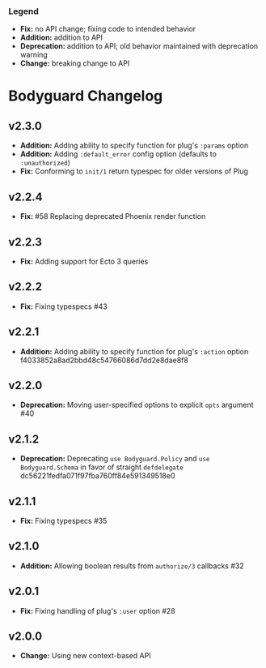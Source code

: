 ### Legend

* **Fix:** no API change; fixing code to intended behavior
* **Addition:** addition to API
* **Deprecation:** addition to API; old behavior maintained with deprecation warning
* **Change:** breaking change to API

# Bodyguard Changelog

## v2.3.0

* **Addition:** Adding ability to specify function for plug's `:params` option  
* **Addition:** Adding `:default_error` config option (defaults to `:unauthorized`)
* **Fix:** Conforming to `init/1` return typespec for older versions of Plug

## v2.2.4

* **Fix:** #58 Replacing deprecated Phoenix render function

## v2.2.3

* **Fix:** Adding support for Ecto 3 queries

## v2.2.2

* **Fix:** Fixing typespecs #43

## v2.2.1

* **Addition:** Adding ability to specify function for plug's `:action` option f4033852a8ad2bbd48c54766086d7dd2e8dae8f8

## v2.2.0

* **Deprecation:** Moving user-specified options to explicit `opts` argument #40

## v2.1.2
* **Deprecation:** Deprecating `use Bodyguard.Policy` and `use Bodyguard.Schema` in favor of straight `defdelegate` dc56221fedfa071f97fba760ff84e591349518e0

## v2.1.1

* **Fix:** Fixing typespecs #35

## v2.1.0

* **Addition:** Allowing boolean results from `authorize/3` callbacks #32

## v2.0.1

* **Fix:** Fixing handling of plug's `:user` option #28

## v2.0.0

* **Change:** Using new context-based API